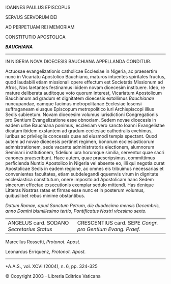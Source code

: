 IOANNES PAULUS EPISCOPUS

SERVUS SERVORUM DEI

AD PERPETUAM REI MEMORIAM

CONSTITUTIO APOSTOLICA

***BAUCHIANA***

*******

IN NIGERIA NOVA DIOECESIS BAUCHIANA APPELLANDA CONDITUR.

Actuosae evangelizationis catholicae Ecclesiae in Nigeria, ac praesertim nunc in Vicariatu Apostolico Bauchiano, maturos intuentes spiritales fructus, quod laudabili etiam missionali opere effectum est Societatis Missionum ad Afros, Nos laetantes festinamus ibidem novam dioecesim instituere. Ideo, re mature deliberata auditoque voto quorum interest, Vicariatum Apostolicum Bauchianum ad gradum et dignitatem dioecesis extollimus *Bauchianae* nuncupandae, eamque facimus metropolitanae Ecclesiae Iosensi suffraganeam eiusque Episcopum metropolitico iuri Archiepiscopi illius Sedis subieetum. Novam dioecesim volumus iurisdictioni Congregationis pro Gentium Evangelizatione esse obnoxiam. Sedem novae dioecesis in eadem urbe Bauchiana ponimus, ecclesiam vero sancto Ioanni Evangelistae dicatam ibidem exstantem ad gradum ecclesiae cathedralis evehimus, iuribus ac privilegiis concessis quae ad eiusmodi tempia spectant. Quod autem ad novae dioecesis pertinet regimen, bonorum ecclesiasticorum admnistrationem, sede vacante administratoris electionem, alumnorum Seminarii institutionem, fidelium iura horumque similia, serventur quae sacri canones praescribunt. Haec autem, quae praescripsimus, committimus perficienda Nuntio Apostolico in Nigeria vel absente eo, illi qui negotia curat Apostolicae Sedis in eadem regione, ac omnes eis tribuimus necessarias et convenientes facultates, etiam subdelegandi qquemvis virum in dignitate ecclesiastica constitutum, onere imposito ad Apostolicam hanc Sedem sincerum effectae exsecutionis exemplar sedulo mittendi. Has denique Litteras Nostras ratas et firmas esse nunc et in posterum volumus, quibuslibet rebus minime obstantibus.

*Datum Romae, apud Sanctum Petrum, die duodecimo mensis Decembris, anno Domini bismillesimo tertio, Pontificatus Nostri vicesimo sexto.*

|     |     |
| --- | --- |
| ANGELUS card. SODANO  *Secretarius Status* | CRESCENTIUS  card. SEPE *Congr. pro Gentium Evang. Praef.* |

Marcellus Rossetti, *Protonot. Apost.*

Leonardus Erriquenz, *Protonot. Apost.*

* * *

*A.A.S., vol. XCVI (2004), n. 6, pp. 324-325

© Copyright 2003 - Libreria Editrice Vaticana